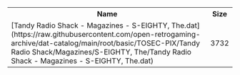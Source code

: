 <table>
<tr><th>Name</th><th>Size</th></tr>
<tr><td>
[Tandy Radio Shack - Magazines - S-EIGHTY, The.dat](https://raw.githubusercontent.com/open-retrogaming-archive/dat-catalog/main/root/basic/TOSEC-PIX/Tandy Radio Shack/Magazines/S-EIGHTY, The/Tandy Radio Shack - Magazines - S-EIGHTY, The.dat)
</td><td>3732</td></tr>
</table>
